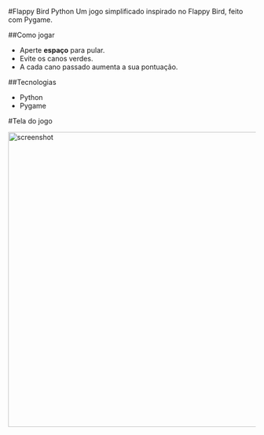 #Flappy Bird Python
Um jogo simplificado inspirado no Flappy Bird, feito com Pygame.

##Como jogar
- Aperte **espaço** para pular.
- Evite os canos verdes.
- A cada cano passado aumenta a sua pontuação.

##Tecnologias
- Python
- Pygame

#Tela do jogo


  <img width="592" height="600" alt="screenshot" src="https://github.com/user-attachments/assets/63bd5315-06e8-4215-a317-378ff48fca32" />
